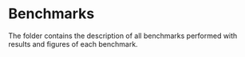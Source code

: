 # Benchmarks

The folder contains the description of all benchmarks performed with results and figures of each benchmark.
